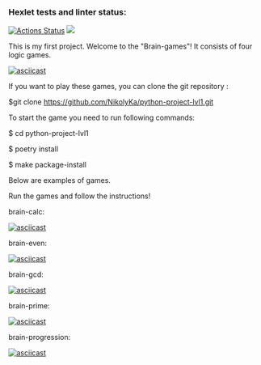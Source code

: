 ### Hexlet tests and linter status:
[![Actions Status](https://github.com/NikolyKa/python-project-lvl1/workflows/hexlet-check/badge.svg)](https://github.com/NikolyKa/python-project-lvl1/actions)
<a href="https://codeclimate.com/github/codeclimate/codeclimate/maintainability"><img src="https://api.codeclimate.com/v1/badges/a99a88d28ad37a79dbf6/maintainability" /></a>



This is my first project. Welcome to the "Brain-games"!
It consists of four logic games.

[![asciicast](https://asciinema.org/a/vF9ByYVpd9dAHRKZPwVF5ipkG.svg)](https://asciinema.org/a/vF9ByYVpd9dAHRKZPwVF5ipkG)


If you want to play these games, you can clone the git repository :

$git clone https://github.com/NikolyKa/python-project-lvl1.git

To start the game you need to run following commands:

$ cd python-project-lvl1 

$ poetry install

$ make package-install 

Below are examples of games.

Run the games and follow the instructions!

brain-calc:

[![asciicast](https://asciinema.org/a/uuzemasq4D7TIsm1gPeSGKAl8.svg)](https://asciinema.org/a/uuzemasq4D7TIsm1gPeSGKAl8)

brain-even:

[![asciicast](https://asciinema.org/a/lN9ADIaSEPBgpQLQS6DuKZUkx.svg)](https://asciinema.org/a/lN9ADIaSEPBgpQLQS6DuKZUkx)

brain-gcd:

[![asciicast](https://asciinema.org/a/HfFxrSXrr0DIbYxP9AWhx4I7u.svg)](https://asciinema.org/a/HfFxrSXrr0DIbYxP9AWhx4I7u)

brain-prime:

[![asciicast](https://asciinema.org/a/EBF6m2uQUGX3AZFXnT96rE4yG.svg)](https://asciinema.org/a/EBF6m2uQUGX3AZFXnT96rE4yG)

brain-progression:

[![asciicast](https://asciinema.org/a/qfNnJKZx0bhiKb0pt8W5GYxsm.svg)](https://asciinema.org/a/qfNnJKZx0bhiKb0pt8W5GYxsm)
